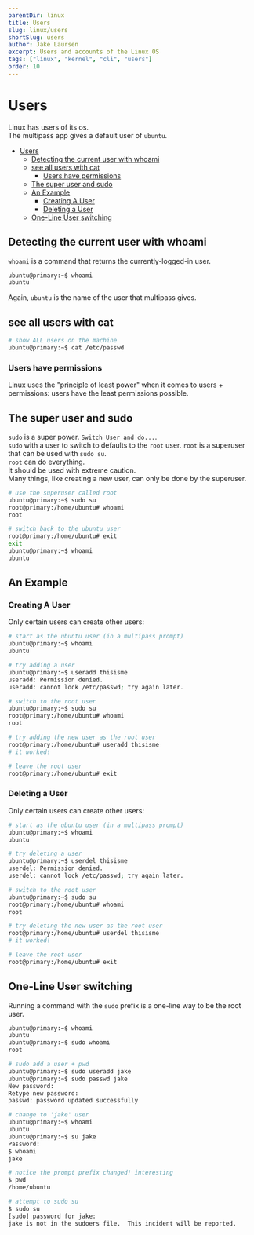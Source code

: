 ```yaml
---
parentDir: linux
title: Users
slug: linux/users
shortSlug: users
author: Jake Laursen
excerpt: Users and accounts of the Linux OS
tags: ["linux", "kernel", "cli", "users"]
order: 10
---
```


# Users
Linux has users of its os.  
The multipass app gives a default user of `ubuntu`.  

- [Users](#users)
  - [Detecting the current user with whoami](#detecting-the-current-user-with-whoami)
  - [see all users with cat](#see-all-users-with-cat)
    - [Users have permissions](#users-have-permissions)
  - [The super user and sudo](#the-super-user-and-sudo)
  - [An Example](#an-example)
    - [Creating A User](#creating-a-user)
    - [Deleting a User](#deleting-a-user)
  - [One-Line User switching](#one-line-user-switching)

## Detecting the current user with whoami
`whoami` is a command that returns the currently-logged-in user.  
```bash
ubuntu@primary:~$ whoami
ubuntu
```
Again, `ubuntu` is the name of the user that multipass gives.  


## see all users with cat
```bash
# show ALL users on the machine
ubuntu@primary:~$ cat /etc/passwd
```

### Users have permissions
Linux uses the "principle of least power" when it comes to users + permissions: users have the least permissions possible.  

## The super user and sudo
`sudo` is a super power. `Switch User and do...`.  
`sudo` with a user to switch to defaults to the `root` user.
`root` is a superuser that can be used with `sudo su`.  
`root` can do everything.  
It should be used with extreme caution.  
Many things, like creating a new user, can only be done by the superuser.  


```bash
# use the superuser called root
ubuntu@primary:~$ sudo su
root@primary:/home/ubuntu# whoami
root

# switch back to the ubuntu user
root@primary:/home/ubuntu# exit
exit
ubuntu@primary:~$ whoami
ubuntu
```

## An Example 
### Creating A User
Only certain users can create other users:  

```bash
# start as the ubuntu user (in a multipass prompt)
ubuntu@primary:~$ whoami
ubuntu

# try adding a user
ubuntu@primary:~$ useradd thisisme
useradd: Permission denied.
useradd: cannot lock /etc/passwd; try again later.

# switch to the root user
ubuntu@primary:~$ sudo su
root@primary:/home/ubuntu# whoami
root

# try adding the new user as the root user
root@primary:/home/ubuntu# useradd thisisme
# it worked!

# leave the root user
root@primary:/home/ubuntu# exit
```
### Deleting a User  
Only certain users can create other users:  

```bash
# start as the ubuntu user (in a multipass prompt)
ubuntu@primary:~$ whoami
ubuntu

# try deleting a user
ubuntu@primary:~$ userdel thisisme
userdel: Permission denied.
userdel: cannot lock /etc/passwd; try again later.

# switch to the root user
ubuntu@primary:~$ sudo su
root@primary:/home/ubuntu# whoami
root

# try deleting the new user as the root user
root@primary:/home/ubuntu# userdel thisisme
# it worked!

# leave the root user
root@primary:/home/ubuntu# exit
```

## One-Line User switching
Running a command with the `sudo` prefix is a one-line way to be the root user.  
```bash
ubuntu@primary:~$ whoami
ubuntu
ubuntu@primary:~$ sudo whoami
root

# sudo add a user + pwd
ubuntu@primary:~$ sudo useradd jake
ubuntu@primary:~$ sudo passwd jake
New password: 
Retype new password: 
passwd: password updated successfully

# change to 'jake' user
ubuntu@primary:~$ whoami
ubuntu
ubuntu@primary:~$ su jake
Password: 
$ whoami
jake

# notice the prompt prefix changed! interesting
$ pwd
/home/ubuntu

# attempt to sudo su
$ sudo su
[sudo] password for jake: 
jake is not in the sudoers file.  This incident will be reported.
```